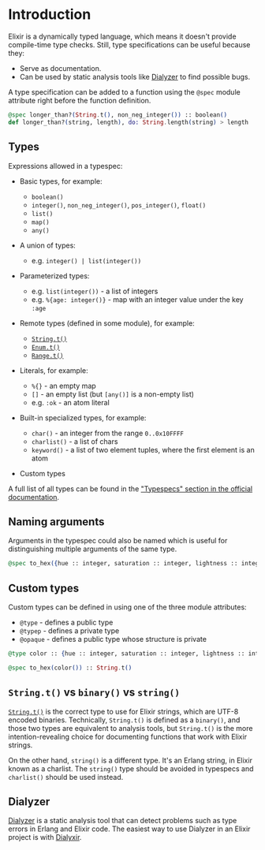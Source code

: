 # Introduction

Elixir is a dynamically typed language, which means it doesn't provide compile-time type checks. Still, type specifications can be useful because they:

- Serve as documentation.
- Can be used by static analysis tools like [Dialyzer][dialyzer] to find possible bugs.

A type specification can be added to a function using the `@spec` module attribute right before the function definition.

```elixir
@spec longer_than?(String.t(), non_neg_integer()) :: boolean()
def longer_than?(string, length), do: String.length(string) > length
```

## Types

Expressions allowed in a typespec:

- Basic types, for example:
    - `boolean()`
    - `integer()`, `non_neg_integer()`, `pos_integer()`, `float()`
    - `list()`
    - `map()`
    - `any()`

- A union of types:
    - e.g. `integer() | list(integer())`

- Parameterized types:
    - e.g. `list(integer())` - a list of integers
    - e.g. `%{age: integer()}` - map with an integer value under the key `:age`

- Remote types (defined in some module), for example:
    - [`String.t()`][string-t]
    - [`Enum.t()`][enum-t]
    - [`Range.t()`][range-t]

- Literals, for example:
    - `%{}` - an empty map
    - `[]` - an empty list (but `[any()]` is a non-empty list)
    - e.g. `:ok` - an atom literal

- Built-in specialized types, for example:
    - `char()` - an integer from the range `0..0x10FFFF`
    - `charlist()` - a list of chars
    - `keyword()` - a list of two element tuples, where the first element is an atom

- Custom types

A full list of all types can be found in the ["Typespecs" section in the official documentation][types].

## Naming arguments

Arguments in the typespec could also be named which is useful for distinguishing multiple arguments of the same type.

```elixir
@spec to_hex({hue :: integer, saturation :: integer, lightness :: integer}) :: String.t()
```

## Custom types

Custom types can be defined in using one of the three module attributes:

- `@type` - defines a public type
- `@typep` - defines a private type
- `@opaque` - defines a public type whose structure is private

```elixir
@type color :: {hue :: integer, saturation :: integer, lightness :: integer}

@spec to_hex(color()) :: String.t()
```

## `String.t()` vs `binary()` vs `string()`

[`String.t()`][string-t] is the correct type to use for Elixir strings, which are UTF-8 encoded binaries. Technically, `String.t()` is defined as a `binary()`, and those two types are equivalent to analysis tools, but `String.t()` is the more intention-revealing choice for documenting functions that work with Elixir strings.

On the other hand, `string()` is a different type. It's an Erlang string, in Elixir known as a charlist. The `string()` type should be avoided in typespecs and `charlist()` should be used instead.

## Dialyzer

[Dialyzer][dialyzer] is a static analysis tool that can detect problems such as type errors in Erlang and Elixir code. The easiest way to use Dialyzer in an Elixir project is with [Dialyxir][dialyxir].

[types]: https://hexdocs.pm/elixir/typespecs.html#types-and-their-syntax
[string-t]: https://hexdocs.pm/elixir/String.html#t:t/0
[enum-t]: https://hexdocs.pm/elixir/Enum.html#t:t/0
[range-t]: https://hexdocs.pm/elixir/Range.html#t:t/0
[dialyzer]: https://www.erlang.org/doc/man/dialyzer.html
[dialyxir]: https://hexdocs.pm/dialyxir/readme.html
